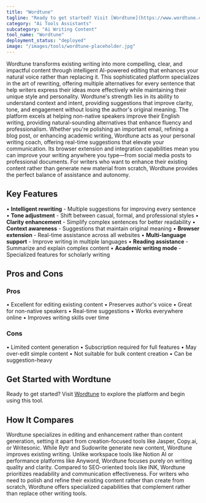 ```yaml
---
title: "Wordtune"
tagline: "Ready to get started? Visit [Wordtune](https://www.wordtune.com) to explore the platform and begin using this tool...."
category: "Ai Tools Assistants"
subcategory: "Ai Writing Content"
tool_name: "Wordtune"
deployment_status: "deployed"
image: "/images/tools/wordtune-placeholder.jpg"
---
```

Wordtune transforms existing writing into more compelling, clear, and impactful content through intelligent AI-powered editing that enhances your natural voice rather than replacing it. This sophisticated platform specializes in the art of rewriting, offering multiple alternatives for every sentence that help writers express their ideas more effectively while maintaining their unique style and personality. Wordtune's strength lies in its ability to understand context and intent, providing suggestions that improve clarity, tone, and engagement without losing the author's original meaning. The platform excels at helping non-native speakers improve their English writing, providing natural-sounding alternatives that enhance fluency and professionalism. Whether you're polishing an important email, refining a blog post, or enhancing academic writing, Wordtune acts as your personal writing coach, offering real-time suggestions that elevate your communication. Its browser extension and integration capabilities mean you can improve your writing anywhere you type—from social media posts to professional documents. For writers who want to enhance their existing content rather than generate new material from scratch, Wordtune provides the perfect balance of assistance and autonomy.

## Key Features

• **Intelligent rewriting** - Multiple suggestions for improving every sentence
• **Tone adjustment** - Shift between casual, formal, and professional styles
• **Clarity enhancement** - Simplify complex sentences for better readability
• **Context awareness** - Suggestions that maintain original meaning
• **Browser extension** - Real-time assistance across all websites
• **Multi-language support** - Improve writing in multiple languages
• **Reading assistance** - Summarize and explain complex content
• **Academic writing mode** - Specialized features for scholarly writing

## Pros and Cons

### Pros
• Excellent for editing existing content
• Preserves author's voice
• Great for non-native speakers
• Real-time suggestions
• Works everywhere online
• Improves writing skills over time

### Cons
• Limited content generation
• Subscription required for full features
• May over-edit simple content
• Not suitable for bulk content creation
• Can be suggestion-heavy

## Get Started with Wordtune

Ready to get started? Visit [Wordtune](https://www.wordtune.com) to explore the platform and begin using this tool.

## How It Compares

Wordtune specializes in editing and enhancement rather than content generation, setting it apart from creation-focused tools like Jasper, Copy.ai, or Writesonic. While Rytr and Sudowrite generate new content, Wordtune improves existing writing. Unlike workspace tools like Notion AI or performance platforms like Anyword, Wordtune focuses purely on writing quality and clarity. Compared to SEO-oriented tools like INK, Wordtune prioritizes readability and communication effectiveness. For writers who need to polish and refine their existing content rather than create from scratch, Wordtune offers specialized capabilities that complement rather than replace other writing tools.
